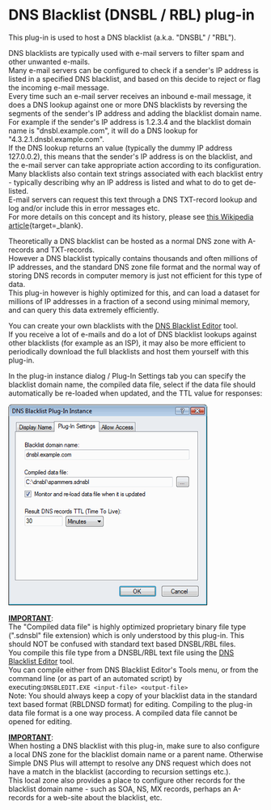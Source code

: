 ﻿---
category: 8
frontpage: false
comments: true
refs: 110
created-utc: 2019-01-01
modified-utc: 2021-10-28
---
# DNS Blacklist (DNSBL / RBL) plug-in

This plug-in is used to host a DNS blacklist (a.k.a. "DNSBL" / "RBL").

DNS blacklists are typically used with e-mail servers to filter spam and other unwanted e-mails.  
Many e-mail servers can be configured to check if a sender's IP address is listed in a specified DNS blacklist, and based on this decide to reject or flag the incoming e-mail message.  
Every time such an e-mail server receives an inbound e-mail message, it does a DNS lookup against one or more DNS blacklists by reversing the segments of the sender's IP address and adding the blacklist domain name.  
For example if the sender's IP address is 1.2.3.4 and the blacklist domain name is "dnsbl.example.com", it will do a DNS lookup for "4.3.2.1.dnsbl.example.com".  
If the DNS lookup returns an value (typically the dummy IP address 127.0.0.2), this means that the sender's IP address is on the blacklist, and the e-mail server can take appropriate action according to its configuration.  
Many blacklists also contain text strings associated with each blacklist entry - typically describing why an IP address is listed and what to do to get de-listed.  
E-mail servers can request this text through a DNS TXT-record lookup and log and/or include this in error messages etc.  
For more details on this concept and its history, please see [this Wikipedia article](http://en.wikipedia.org/wiki/dnsbl){target=_blank}.

Theoretically a DNS blacklist can be hosted as a normal DNS zone with A-records and TXT-records.  
However a DNS blacklist typically contains thousands and often millions of IP addresses, and the standard DNS zone file format and the normal way of storing DNS records in computer memory is just not efficient for this type of data.  
This plug-in however is highly optimized for this, and can load a dataset for millions of IP addresses in a fraction of a second using minimal memory, and can query this data extremely efficiently.

You can create your own blacklists with the [DNS Blacklist Editor](https://simpledns.plus/dnsbl-editor) tool.  
If you receive a lot of e-mails and do a lot of DNS blacklist lookups against other blacklists (for example as an ISP), it may also be more efficient to periodically download the full blacklists and host them yourself with this plug-in.

In the plug-in instance dialog / Plug-In Settings tab you can specify the blacklist domain name, the compiled data file, select if the data file should automatically be re-loaded when updated, and the TTL value for responses:

![](img/170/1.png)

**<u>IMPORTANT</u>**:  
The "Compiled data file" is highly optimized proprietary binary file type (".sdnsbl" file extension) which is only understood by this plug-in. This should NOT be confused with standard text based DNSBL/RBL files.  
You compile this file type from a DNSBL/RBL text file using the [DNS Blacklist Editor](https://simpledns.plus/dnsbl-editor) tool.  
You can compile either from DNS Blacklist Editor's Tools menu, or from the command line (or as part of an automated script) by executing:`DNSBLEDIT.EXE <input-file> <output-file>`  
Note: You should always keep a copy of your blacklist data in the standard text based format (RBLDNSD format) for editing. Compiling to the plug-in data file format is a one way process. A compiled data file cannot be opened for editing.

**<u>IMPORTANT</u>**:  
When hosting a DNS blacklist with this plug-in, make sure to also configure a local DNS zone for the blacklist domain name or a parent name. Otherwise Simple DNS Plus will attempt to resolve any DNS request which does not have a match in the blacklist (according to recursion settings etc.).  
This local zone also provides a place to configure other records for the blacklist domain name - such as SOA, NS, MX records, perhaps an A-records for a web-site about the blacklist, etc.

